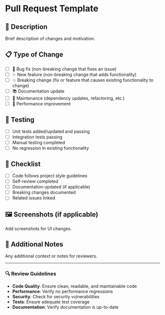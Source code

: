 
# Pull Request Template

## 🎯 Description
Brief description of changes and motivation.

## 📋 Type of Change
- [ ] 🐛 Bug fix (non-breaking change that fixes an issue)
- [ ] ✨ New feature (non-breaking change that adds functionality)
- [ ] 💥 Breaking change (fix or feature that causes existing functionality to change)
- [ ] 📚 Documentation update
- [ ] 🔧 Maintenance (dependency updates, refactoring, etc.)
- [ ] 🚀 Performance improvement

## 🧪 Testing
- [ ] Unit tests added/updated and passing
- [ ] Integration tests passing
- [ ] Manual testing completed
- [ ] No regression in existing functionality

## 📝 Checklist
- [ ] Code follows project style guidelines
- [ ] Self-review completed
- [ ] Documentation updated (if applicable)
- [ ] Breaking changes documented
- [ ] Related issues linked

## 🖼️ Screenshots (if applicable)
Add screenshots for UI changes.

## 📖 Additional Notes
Any additional context or notes for reviewers.

---

### 🔍 Review Guidelines
- **Code Quality**: Ensure clean, readable, and maintainable code
- **Performance**: Verify no performance regressions
- **Security**: Check for security vulnerabilities
- **Tests**: Ensure adequate test coverage
- **Documentation**: Verify documentation is up-to-date
